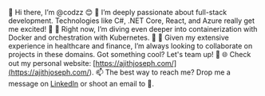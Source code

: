 👋 Hi there, I’m @codzz 😊
👀 I’m deeply passionate about full-stack development. Technologies like C#, .NET Core, React, and Azure really get me excited! 🚀
🌱 Right now, I’m diving even deeper into containerization with Docker and orchestration with Kubernetes. 🐳
💞️ Given my extensive experience in healthcare and finance, I’m always looking to collaborate on projects in these domains. Got something cool? Let's team up! 🤝
🌐 Check out my personal website: [https://ajithjoseph.com/](<https://ajithjoseph.com/>).
📫 The best way to reach me? Drop me a message on [LinkedIn](<Your LinkedIn Profile Link Here>) or shoot an email to <Your Email Address Here> 💌.

<!---
codzz/codzz is a ✨ special ✨ repository because its `README.md` (this file) appears on your GitHub profile.
You can click the Preview link to take a look at your changes.
--->
